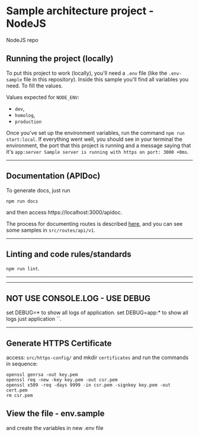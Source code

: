 # Sample architecture project - NodeJS
NodeJS repo

## Running the project (locally)

To put this project to work (locally), you'll need a `.env` file (like the `.env-sample` file in this repository).
Inside this sample you'll find all variables you need. To fill the values.

Values expected for `NODE_ENV`: 
- `dev`,
- `homolog`,
- `production`

Once you've set up the environment variables, run the command `npm run start:local`. If everything went well, you should see in your terminal the environment, the port that this project is running and a message saying that it's `app:server Sample server is running with https on port: 3000 +0ms`.

-----------

## Documentation (APIDoc)

To generate docs, just run 

```
npm run docs
```

and then access https://localhost:3000/apidoc.

The process for documenting routes is described [here](http://apidocjs.com/#getting-started), and you can see some samples in `src/routes/api/v1`.

-----------

## Linting and code rules/standards

`npm run lint`.

-----------

-----------

## NOT USE CONSOLE.LOG - USE DEBUG

set DEBUG=* to show all logs of application.
set DEBUG=app:* to show all logs just application
``.

-----------

## Generate HTTPS Certificate

access: `src/https-config/` and mkdir `certificates` and run the commands in sequence:
```
openssl genrsa -out key.pem
openssl req -new -key key.pem -out csr.pem
openssl x509 -req -days 9999 -in csr.pem -signkey key.pem -out cert.pem
rm csr.pem
```

## View the file - env.sample

and create the variables in new .env file
